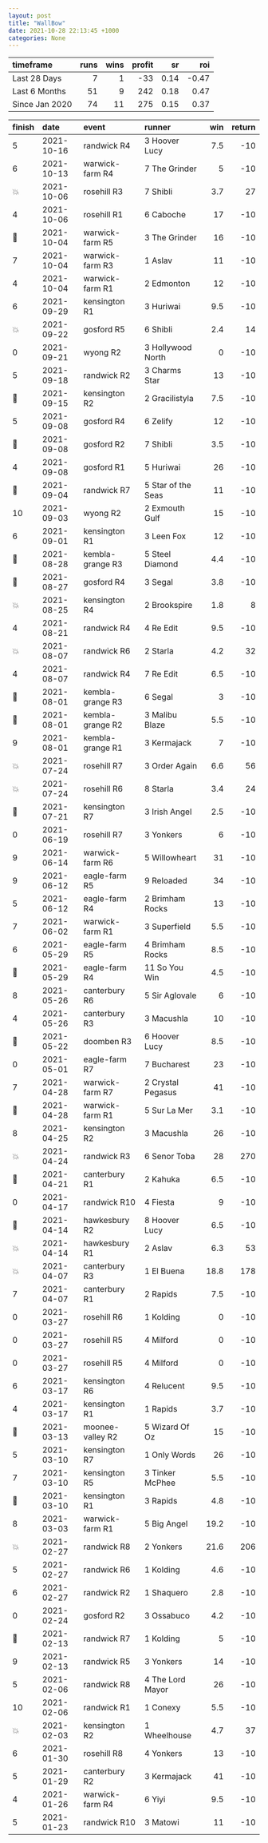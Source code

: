 ```yaml
---   
layout: post   
title: "WallBow"   
date: 2021-10-28 22:13:45 +1000  
categories: None 
---   
```



| timeframe      |   runs |   wins |   profit |   sr |   roi |
|:---------------|-------:|-------:|---------:|-----:|------:|
| Last 28 Days   |      7 |      1 |      -33 | 0.14 | -0.47 |
| Last 6 Months  |     51 |      9 |      242 | 0.18 |  0.47 |
| Since Jan 2020 |     74 |     11 |      275 | 0.15 |  0.37 |

| finish            | date       | event            | runner             |   win |   return |
|:------------------|:-----------|:-----------------|:-------------------|------:|---------:|
| 5                 | 2021-10-16 | randwick R4      | 3 Hoover Lucy      |   7.5 |      -10 |
| 6                 | 2021-10-13 | warwick-farm R4  | 7 The Grinder      |   5   |      -10 |
| :boom:            | 2021-10-06 | rosehill R3      | 7 Shibli           |   3.7 |       27 |
| 4                 | 2021-10-06 | rosehill R1      | 6 Caboche          |  17   |      -10 |
| :3rd_place_medal: | 2021-10-04 | warwick-farm R5  | 3 The Grinder      |  16   |      -10 |
| 7                 | 2021-10-04 | warwick-farm R3  | 1 Aslav            |  11   |      -10 |
| 4                 | 2021-10-04 | warwick-farm R1  | 2 Edmonton         |  12   |      -10 |
| 6                 | 2021-09-29 | kensington R1    | 3 Huriwai          |   9.5 |      -10 |
| :boom:            | 2021-09-22 | gosford R5       | 6 Shibli           |   2.4 |       14 |
| 0                 | 2021-09-21 | wyong R2         | 3 Hollywood North  |   0   |      -10 |
| 5                 | 2021-09-18 | randwick R2      | 3 Charms Star      |  13   |      -10 |
| :3rd_place_medal: | 2021-09-15 | kensington R2    | 2 Gracilistyla     |   7.5 |      -10 |
| 5                 | 2021-09-08 | gosford R4       | 6 Zelify           |  12   |      -10 |
| :2nd_place_medal: | 2021-09-08 | gosford R2       | 7 Shibli           |   3.5 |      -10 |
| 4                 | 2021-09-08 | gosford R1       | 5 Huriwai          |  26   |      -10 |
| :3rd_place_medal: | 2021-09-04 | randwick R7      | 5 Star of the Seas |  11   |      -10 |
| 10                | 2021-09-03 | wyong R2         | 2 Exmouth Gulf     |  15   |      -10 |
| 6                 | 2021-09-01 | kensington R1    | 3 Leen Fox         |  12   |      -10 |
| :3rd_place_medal: | 2021-08-28 | kembla-grange R3 | 5 Steel Diamond    |   4.4 |      -10 |
| :2nd_place_medal: | 2021-08-27 | gosford R4       | 3 Segal            |   3.8 |      -10 |
| :boom:            | 2021-08-25 | kensington R4    | 2 Brookspire       |   1.8 |        8 |
| 4                 | 2021-08-21 | randwick R4      | 4 Re Edit          |   9.5 |      -10 |
| :boom:            | 2021-08-07 | randwick R6      | 2 Starla           |   4.2 |       32 |
| 4                 | 2021-08-07 | randwick R4      | 7 Re Edit          |   6.5 |      -10 |
| :2nd_place_medal: | 2021-08-01 | kembla-grange R3 | 6 Segal            |   3   |      -10 |
| :3rd_place_medal: | 2021-08-01 | kembla-grange R2 | 3 Malibu Blaze     |   5.5 |      -10 |
| 9                 | 2021-08-01 | kembla-grange R1 | 3 Kermajack        |   7   |      -10 |
| :boom:            | 2021-07-24 | rosehill R7      | 3 Order Again      |   6.6 |       56 |
| :boom:            | 2021-07-24 | rosehill R6      | 8 Starla           |   3.4 |       24 |
| :2nd_place_medal: | 2021-07-21 | kensington R7    | 3 Irish Angel      |   2.5 |      -10 |
| 0                 | 2021-06-19 | rosehill R7      | 3 Yonkers          |   6   |      -10 |
| 9                 | 2021-06-14 | warwick-farm R6  | 5 Willowheart      |  31   |      -10 |
| 9                 | 2021-06-12 | eagle-farm R5    | 9 Reloaded         |  34   |      -10 |
| 5                 | 2021-06-12 | eagle-farm R4    | 2 Brimham Rocks    |  13   |      -10 |
| 7                 | 2021-06-02 | warwick-farm R1  | 3 Superfield       |   5.5 |      -10 |
| 6                 | 2021-05-29 | eagle-farm R5    | 4 Brimham Rocks    |   8.5 |      -10 |
| :2nd_place_medal: | 2021-05-29 | eagle-farm R4    | 11 So You Win      |   4.5 |      -10 |
| 8                 | 2021-05-26 | canterbury R6    | 5 Sir Aglovale     |   6   |      -10 |
| 4                 | 2021-05-26 | canterbury R3    | 3 Macushla         |  10   |      -10 |
| :2nd_place_medal: | 2021-05-22 | doomben R3       | 6 Hoover Lucy      |   8.5 |      -10 |
| 0                 | 2021-05-01 | eagle-farm R7    | 7 Bucharest        |  23   |      -10 |
| 7                 | 2021-04-28 | warwick-farm R7  | 2 Crystal Pegasus  |  41   |      -10 |
| :2nd_place_medal: | 2021-04-28 | warwick-farm R1  | 5 Sur La Mer       |   3.1 |      -10 |
| 8                 | 2021-04-25 | kensington R2    | 3 Macushla         |  26   |      -10 |
| :boom:            | 2021-04-24 | randwick R3      | 6 Senor Toba       |  28   |      270 |
| :3rd_place_medal: | 2021-04-21 | canterbury R1    | 2 Kahuka           |   6.5 |      -10 |
| 0                 | 2021-04-17 | randwick R10     | 4 Fiesta           |   9   |      -10 |
| :3rd_place_medal: | 2021-04-14 | hawkesbury R2    | 8 Hoover Lucy      |   6.5 |      -10 |
| :boom:            | 2021-04-14 | hawkesbury R1    | 2 Aslav            |   6.3 |       53 |
| :boom:            | 2021-04-07 | canterbury R3    | 1 El Buena         |  18.8 |      178 |
| 7                 | 2021-04-07 | canterbury R1    | 2 Rapids           |   7.5 |      -10 |
| 0                 | 2021-03-27 | rosehill R6      | 1 Kolding          |   0   |      -10 |
| 0                 | 2021-03-27 | rosehill R5      | 4 Milford          |   0   |      -10 |
| 0                 | 2021-03-27 | rosehill R5      | 4 Milford          |   0   |      -10 |
| 6                 | 2021-03-17 | kensington R6    | 4 Relucent         |   9.5 |      -10 |
| 4                 | 2021-03-17 | kensington R1    | 1 Rapids           |   3.7 |      -10 |
| :3rd_place_medal: | 2021-03-13 | moonee-valley R2 | 5 Wizard Of Oz     |  15   |      -10 |
| 5                 | 2021-03-10 | kensington R7    | 1 Only Words       |  26   |      -10 |
| 7                 | 2021-03-10 | kensington R5    | 3 Tinker McPhee    |   5.5 |      -10 |
| :3rd_place_medal: | 2021-03-10 | kensington R1    | 3 Rapids           |   4.8 |      -10 |
| 8                 | 2021-03-03 | warwick-farm R1  | 5 Big Angel        |  19.2 |      -10 |
| :boom:            | 2021-02-27 | randwick R8      | 2 Yonkers          |  21.6 |      206 |
| 5                 | 2021-02-27 | randwick R6      | 1 Kolding          |   4.6 |      -10 |
| 6                 | 2021-02-27 | randwick R2      | 1 Shaquero         |   2.8 |      -10 |
| 0                 | 2021-02-24 | gosford R2       | 3 Ossabuco         |   4.2 |      -10 |
| :2nd_place_medal: | 2021-02-13 | randwick R7      | 1 Kolding          |   5   |      -10 |
| 9                 | 2021-02-13 | randwick R5      | 3 Yonkers          |  14   |      -10 |
| 5                 | 2021-02-06 | randwick R8      | 4 The Lord Mayor   |  26   |      -10 |
| 10                | 2021-02-06 | randwick R1      | 1 Conexy           |   5.5 |      -10 |
| :boom:            | 2021-02-03 | kensington R2    | 1 Wheelhouse       |   4.7 |       37 |
| 6                 | 2021-01-30 | rosehill R8      | 4 Yonkers          |  13   |      -10 |
| 5                 | 2021-01-29 | canterbury R2    | 3 Kermajack        |  41   |      -10 |
| 4                 | 2021-01-26 | warwick-farm R4  | 6 Yiyi             |   9.5 |      -10 |
| 5                 | 2021-01-23 | randwick R10     | 3 Matowi           |  11   |      -10 |
